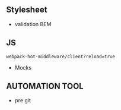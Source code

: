 ## Stylesheet

* validation BEM

## JS
`webpack-hot-middleware/client?reload=true`
* Mocks

## AUTOMATION TOOL

* pre git

